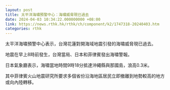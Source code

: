 ```yaml
---
layout: post
title: 太平洋海嘯預警中心：海嘯威脅現已過去
date: 2024-04-03 10:34:22.000000000 +08:00
link: https://news.rthk.hk/rthk/ch/component/k2/1747318-20240403.htm
categories: rthk
---
```


太平洋海嘯預警中心表示，台灣花蓮對開海域地震引發的海嘯威脅現已過去。

地震在早上8時前發生，台灣當局、日本和菲律賓發出海嘯警報。

日本氣象廳表示，海嘯當地時間9時18分抵達沖繩縣與那國島，浪高0.3米。

其中菲律賓火山地震研究所要求多個省份沿海地區居民立即撤離到地勢較高的地方或向內陸轉移。
